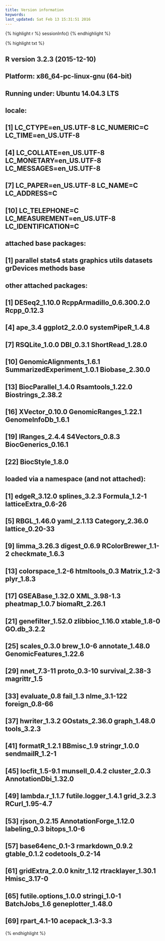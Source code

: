 ```yaml
---
title: Version information
keywords: 
last_updated: Sat Feb 13 15:31:51 2016
---
```



{% highlight r %}
sessionInfo()
{% endhighlight %}

{% highlight txt %}
## R version 3.2.3 (2015-12-10)
## Platform: x86_64-pc-linux-gnu (64-bit)
## Running under: Ubuntu 14.04.3 LTS
## 
## locale:
##  [1] LC_CTYPE=en_US.UTF-8       LC_NUMERIC=C               LC_TIME=en_US.UTF-8       
##  [4] LC_COLLATE=en_US.UTF-8     LC_MONETARY=en_US.UTF-8    LC_MESSAGES=en_US.UTF-8   
##  [7] LC_PAPER=en_US.UTF-8       LC_NAME=C                  LC_ADDRESS=C              
## [10] LC_TELEPHONE=C             LC_MEASUREMENT=en_US.UTF-8 LC_IDENTIFICATION=C       
## 
## attached base packages:
## [1] parallel  stats4    stats     graphics  utils     datasets  grDevices methods   base     
## 
## other attached packages:
##  [1] DESeq2_1.10.0              RcppArmadillo_0.6.300.2.0  Rcpp_0.12.3               
##  [4] ape_3.4                    ggplot2_2.0.0              systemPipeR_1.4.8         
##  [7] RSQLite_1.0.0              DBI_0.3.1                  ShortRead_1.28.0          
## [10] GenomicAlignments_1.6.1    SummarizedExperiment_1.0.1 Biobase_2.30.0            
## [13] BiocParallel_1.4.0         Rsamtools_1.22.0           Biostrings_2.38.2         
## [16] XVector_0.10.0             GenomicRanges_1.22.1       GenomeInfoDb_1.6.1        
## [19] IRanges_2.4.4              S4Vectors_0.8.3            BiocGenerics_0.16.1       
## [22] BiocStyle_1.8.0           
## 
## loaded via a namespace (and not attached):
##  [1] edgeR_3.12.0           splines_3.2.3          Formula_1.2-1          latticeExtra_0.6-26   
##  [5] RBGL_1.46.0            yaml_2.1.13            Category_2.36.0        lattice_0.20-33       
##  [9] limma_3.26.3           digest_0.6.9           RColorBrewer_1.1-2     checkmate_1.6.3       
## [13] colorspace_1.2-6       htmltools_0.3          Matrix_1.2-3           plyr_1.8.3            
## [17] GSEABase_1.32.0        XML_3.98-1.3           pheatmap_1.0.7         biomaRt_2.26.1        
## [21] genefilter_1.52.0      zlibbioc_1.16.0        xtable_1.8-0           GO.db_3.2.2           
## [25] scales_0.3.0           brew_1.0-6             annotate_1.48.0        GenomicFeatures_1.22.6
## [29] nnet_7.3-11            proto_0.3-10           survival_2.38-3        magrittr_1.5          
## [33] evaluate_0.8           fail_1.3               nlme_3.1-122           foreign_0.8-66        
## [37] hwriter_1.3.2          GOstats_2.36.0         graph_1.48.0           tools_3.2.3           
## [41] formatR_1.2.1          BBmisc_1.9             stringr_1.0.0          sendmailR_1.2-1       
## [45] locfit_1.5-9.1         munsell_0.4.2          cluster_2.0.3          AnnotationDbi_1.32.0  
## [49] lambda.r_1.1.7         futile.logger_1.4.1    grid_3.2.3             RCurl_1.95-4.7        
## [53] rjson_0.2.15           AnnotationForge_1.12.0 labeling_0.3           bitops_1.0-6          
## [57] base64enc_0.1-3        rmarkdown_0.9.2        gtable_0.1.2           codetools_0.2-14      
## [61] gridExtra_2.0.0        knitr_1.12             rtracklayer_1.30.1     Hmisc_3.17-0          
## [65] futile.options_1.0.0   stringi_1.0-1          BatchJobs_1.6          geneplotter_1.48.0    
## [69] rpart_4.1-10           acepack_1.3-3.3
{% endhighlight %}


